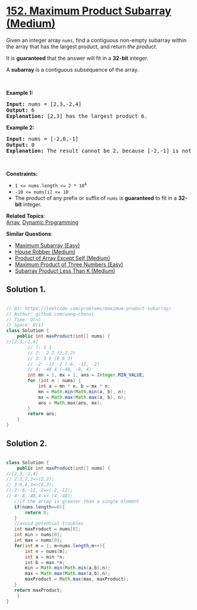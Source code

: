 # [152. Maximum Product Subarray (Medium)](https://leetcode.com/problems/maximum-product-subarray/)

<p>Given an integer array <code>nums</code>, find a contiguous non-empty subarray within the array that has the largest product, and return <em>the product</em>.</p>

<p>It is <strong>guaranteed</strong> that the answer will fit in a <strong>32-bit</strong> integer.</p>

<p>A <strong>subarray</strong> is a contiguous subsequence of the array.</p>

<p>&nbsp;</p>
<p><strong>Example 1:</strong></p>

<pre><strong>Input:</strong> nums = [2,3,-2,4]
<strong>Output:</strong> 6
<strong>Explanation:</strong> [2,3] has the largest product 6.
</pre>

<p><strong>Example 2:</strong></p>

<pre><strong>Input:</strong> nums = [-2,0,-1]
<strong>Output:</strong> 0
<strong>Explanation:</strong> The result cannot be 2, because [-2,-1] is not a subarray.
</pre>

<p>&nbsp;</p>
<p><strong>Constraints:</strong></p>

<ul>
	<li><code>1 &lt;= nums.length &lt;= 2 * 10<sup>4</sup></code></li>
	<li><code>-10 &lt;= nums[i] &lt;= 10</code></li>
	<li>The product of any prefix or suffix of <code>nums</code> is <strong>guaranteed</strong> to fit in a <strong>32-bit</strong> integer.</li>
</ul>


**Related Topics**:  
[Array](https://leetcode.com/tag/array/), [Dynamic Programming](https://leetcode.com/tag/dynamic-programming/)

**Similar Questions**:
* [Maximum Subarray (Easy)](https://leetcode.com/problems/maximum-subarray/)
* [House Robber (Medium)](https://leetcode.com/problems/house-robber/)
* [Product of Array Except Self (Medium)](https://leetcode.com/problems/product-of-array-except-self/)
* [Maximum Product of Three Numbers (Easy)](https://leetcode.com/problems/maximum-product-of-three-numbers/)
* [Subarray Product Less Than K (Medium)](https://leetcode.com/problems/subarray-product-less-than-k/)

## Solution 1.

```JAVA

// OJ: https://leetcode.com/problems/maximum-product-subarray/
// Author: github.com/wang-chenxi
// Time: O(n)
// Space: O(1)
class Solution {
    public int maxProduct(int[] nums) {
//[2,3,-2,4]
        // ?: 1 1
        // 2:  2 2 (2,2,2)
        // 3: 3 6 (6 6 3)
        // -2: -12 -2 (-6, -12, -2)
        // 4: -48 4 (-48, -8, 4)
        int mn = 1, mx = 1, ans = Integer.MIN_VALUE;
        for (int n : nums) {
            int a = mn * n, b = mx * n;
            mn = Math.min(Math.min(a, b), n);
            mx = Math.max(Math.max(a, b), n);
            ans = Math.max(ans, mx);
        }
        return ans;
    }
}

```

## Solution 2.

```JAVA

class Solution {
    public int maxProduct(int[] nums) {
//[2,3,-2,4]
// 2:2,2,2=>(2,2);
// 3:6,6,3=>(6,3);
//-2:-6,-12,-2=>(-2,-12);
// 4:-8,-48,4 => (4,-48); 
   //if the array is greater than a single element     
   if(nums.length==0){
       return 0;
   } 
   //avoid potential troubles     
   int maxProduct = nums[0];
   int min = nums[0];
   int max = nums[0];     
   for(int m = 1; m<nums.length;m++){
       int n = nums[m];
       int a = min *n;
       int b = max *n;
       min = Math.min(Math.min(a,b),n);
       max = Math.max(Math.max(a,b),n);
       maxProduct = Math.max(max, maxProduct);
   } 
   return maxProduct;     
    }
}

```